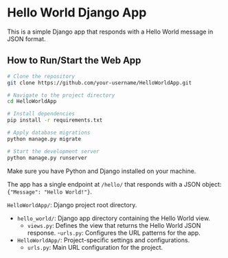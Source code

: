 # Hello World Django App

This is a simple Django app that responds with a Hello World message in JSON format.

## How to Run/Start the Web App

```bash
# Clone the repository
git clone https://github.com/your-username/HelloWorldApp.git

# Navigate to the project directory
cd HelloWorldApp

# Install dependencies
pip install -r requirements.txt

# Apply database migrations
python manage.py migrate

# Start the development server
python manage.py runserver
```

Make sure you have Python and Django installed on your machine.

The app has a single endpoint at `/hello/` that responds with a JSON object: `{"Message": "Hello World!"}`.

`HelloWorldApp/`: Django project root directory.
- `hello_world/`: Django app directory containing the Hello World view.
  - `views.py`: Defines the view that returns the Hello World JSON response.
  -`urls.py`: Configures the URL patterns for the app.
- `HelloWorldApp/`: Project-specific settings and configurations.
  - `urls.py`: Main URL configuration for the project.
 